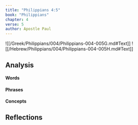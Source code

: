 ```yaml
---
title: "Philippians 4:5"
book: "Philippians"
chapter: 4
verse: 5
author: Apostle Paul
---
```

![[/Greek/Philippians/004/Philippians-004-005G.md#Text]]
![[/Hebrew/Philippians/004/Philippians-004-005H.md#Text]]

## Analysis

#### Words

#### Phrases

#### Concepts

## Reflections
